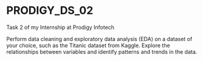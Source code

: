 # PRODIGY_DS_02
Task 2 of my Internship at Prodigy Infotech

Perform data cleaning and exploratory data analysis (EDA) on a dataset of your choice, such as the Titanic dataset from Kaggle. Explore the relationships between variables and identify patterns and trends in the data.
